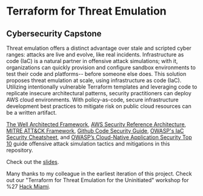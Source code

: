 
# Terraform for Threat Emulation

## Cybersecurity Capstone
Threat emulation offers a distinct advantage over stale and scripted cyber ranges: attacks are live and evolve, like real incidents. Infrastructure as code (IaC) is a natural partner in offensive attack simulations; with it, organizations can quickly provision and configure sandbox environments to test their code and platforms-- before someone else does. This solution proposes threat emulation at scale, using infrastructure as code (IaC). Utilizing intentionally vulnerable Terraform templates and leveraging code to replicate insecure architectural patterns, security practitioners can deploy AWS cloud environments. With policy-as-code, secure infrastructure development best practices to mitigate risk on public cloud resources can be a written artifact.

[The Well Architected Framework](https://docs.aws.amazon.com/wellarchitected/latest/framework/welcome.html), [AWS Security Reference Architecture](https://docs.aws.amazon.com/prescriptive-guidance/latest/security-reference-architecture/architecture.html), [MITRE ATT&CK Framework](https://attack.mitre.org/matrices/enterprise/), [Github Code Security Guide](https://docs.github.com/en/code-security/guides), [OWASP's IaC Security Cheatsheet](https://cheatsheetseries.owasp.org/cheatsheets/Infrastructure_as_Code_Security_Cheat_Sheet.html), and [OWASP’s Cloud-Native Application Security Top 10](https://owasp.org/www-project-cloud-native-application-security-top-10/) guide offensive attack simulation tactics and mitigations in this repository. 

Check out the [slides](https://docs.google.com/presentation/d/1ILPJEjltmrGJ4Uj2010yPnes27JEmMnwRXv2OAkaEeg/edit?usp=sharing).

Many thanks to my colleague in the earliest iteration of this project. Check out our "Terraform for Threat Emulation for the Uninitiated" workshop for %27 [Hack Miami](https://www.youtube.com/watch?v=YlpFMBcAp2c).
